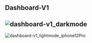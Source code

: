 ## **Dashboard-V1**

![dashboard-v1_darkmode](https://github.com/SelimAr/Dashboard-V1/assets/82125128/c95b0618-bda9-4ae5-98eb-8c4cdd290a9d)
---------------------------------------------------------------------------------------------------------------------------------------------------------------------------------

![dashboard-v1_lightmode_iphone12Pro](https://github.com/SelimAr/Dashboard-V1/assets/82125128/20fd8917-f3f5-4978-9905-925a71cbdff8)
